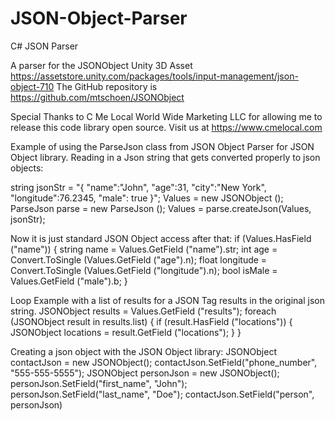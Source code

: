 # JSON-Object-Parser
C# JSON Parser

A parser for the JSONObject Unity 3D Asset
https://assetstore.unity.com/packages/tools/input-management/json-object-710
The GitHub repository is https://github.com/mtschoen/JSONObject

Special Thanks to C Me Local World Wide Marketing LLC for allowing me to release this code library open source.
Visit us at https://www.cmelocal.com

Example of using the ParseJson class from JSON Object Parser for JSON Object library.
Reading in a Json string that gets converted properly to json objects:

string jsonStr = "{ "name":"John", "age":31, "city":"New York", "longitude":76.2345, "male": true }";
Values = new JSONObject ();
ParseJson parse = new ParseJson ();
Values = parse.createJson(Values, jsonStr);

Now it is just standard JSON Object access after that:
if (Values.HasField ("name")) 
{
	string name = Values.GetField ("name").str;
	int age = Convert.ToSingle (Values.GetField ("age").n);
	float longitude = Convert.ToSingle (Values.GetField ("longitude").n);
	bool isMale = Values.GetField ("male").b;
}


Loop Example with a list of results for a JSON Tag results in the original json string.
JSONObject results = Values.GetField ("results");
foreach (JSONObject result in results.list) 
{
	if (result.HasField ("locations")) 
	{
	 	JSONObject locations = result.GetField ("locations");
	}
}
     

Creating a json object with the JSON Object library:
JSONObject contactJson = new JSONObject();
contactJson.SetField("phone_number", "555-555-5555");
JSONObject personJson = new JSONObject();
personJson.SetField("first_name", "John");
personJson.SetField("last_name", "Doe");
contactJson.SetField("person", personJson)
